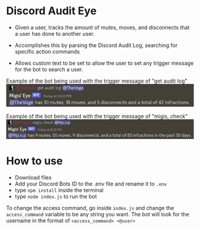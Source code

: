 # Discord Audit Eye

- Given a user, tracks the amount of mutes, moves, and disconnects that a user has done to another user.
- Accomplishes this by parsing the Discord Audit Log, searching for specific action commands

- Allows custom text to be set to allow the user to set any trigger message for the bot to search a user.

Example of the bot being used with the trigger message of "get audit log"
![alt text](./example_images/Ex1.PNG)

Example of the bot being used with the trigger message of "migis, check"
![alt text](./example_images/Ex2.PNG)

# How to use

- Download files
- Add your Discord Bots ID to the .env file and rename it to `.env`
- type `npm install` inside the terminal
- type `node index.js` to run the bot

To change the access command, go inside `index.js` and change the `access_command` variable to be any string you want. The bot will look for the username in the format of `<access_command> <@user>`
